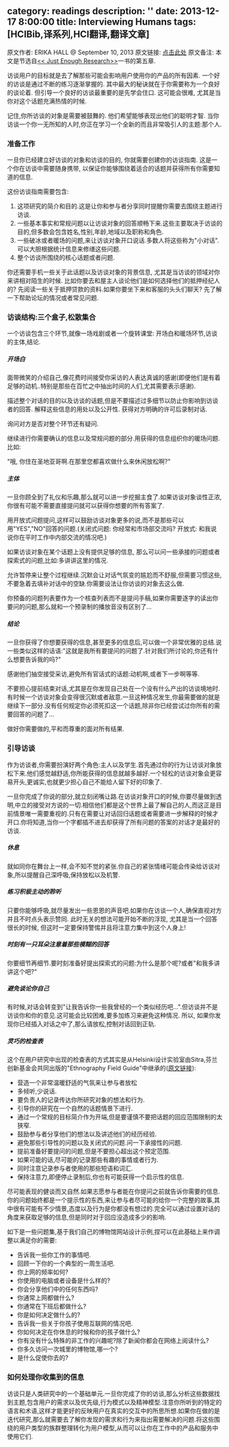 category: readings
description: ''
date: 2013-12-17 8:00:00
title: Interviewing Humans
tags: [HCIBib,译系列,HCI翻译,翻译文章]
---

原文作者: ERIKA HALL @ September 10, 2013
原文链接: <a href="http://alistapart.com/article/interviewing-humans" target="_blank">点击此处</a>
原文备注: 本文是节选自<a href="http://www.abookapart.com/products/just-enough-research" target="_blank"><< Just Enough Research>></a>一书的第五章.


访谈用户的目标就是去了解那些可能会影响用户使用你的产品的所有因素. 一个好的访谈是通过不断的练习逐渐掌握的. 其中最大的秘诀就在于你需要称为一个良好的谈论着. 但引导一个良好的访谈最重要的是先学会住口. 这可能会很难, 尤其是当你对这个话题充满热情的时候.

记住,你所访谈的对象是需要被鼓舞的. 他们希望能够表现出他们的聪明才智. 当你访谈一个你一无所知的人时,你正在学习一个全新的而且非常吸引人的主题:那个人.

<h3><strong>准备工作</strong></h3>

一旦你已经建立好访谈的对象和访谈的目的, 你就需要创建你的访谈指南. 这是一个你在访谈中需要随身携带, 以保证你能够围绕着适合的话题并获得所有你需要知道的信息.

这份访谈指南需要包含:

<ol>
	<li>这项研究的简介和目的.这是让你和参与者分享同时提醒你需要去围绕主题进行访谈.</li>
	<li>一些基本事实和常规问题以让访谈对象的回答顺畅下来.这些主要取决于访谈的目的,但多数会包含姓名,性别,年龄,地域以及职称和角色.</li>
	<li>一些破冰或者暖场的问题,来让访谈对象开口说话.多数人将这些称为"小对话".可以大胆根据统计信息来修缮这些问题.</li>
	<li>整个访谈所围绕的核心话题或者问题.</li>
</ol>
你还需要手机一些关于此话题以及访谈对象的背景信息, 尤其是当访谈的领域对你来讲相对陌生的时候. 比如你要去和屋主人谈论他们是如何选择他们的抵押经纪人的? 先阅读一些关于抵押贷款的资料.如果你要坐下来和客服的头头们聊天? 先了解一下帮助论坛的情况或者常见问题.

<h3><strong>访谈结构:三个盒子,松散集合</strong></h3>

一个访谈包含三个环节,就像一场戏剧或者一个旋转课堂: 开场白和暖场环节,访谈的主体,结论.

<h5><strong>开场白</strong></h5>

面带微笑的介绍自己,像花费时间接受你采访的人表达真诚的感谢(即便他们是有着足够的动机..特别是那些在百忙之中抽出时间的人们,尤其需要表示感谢).

描述整个对话的目的以及访谈的话题,但是不要描述过多细节以防止你影响到访谈者的回答. 解释这些信息的用处以及公开性. 获得对方明确的许可后录制对话.

询问对方是否对整个环节还有疑问.

继续进行你需要确认的信息以及常规问题的部分.用获得的信息组织你的暖场问题.比如:

"哦, 你住在圣地亚哥啊.在那里您都喜欢做什么来休闲放松啊?"

<h5><strong>主体</strong></h5>

一旦你顾全到了礼仪和乐趣,那么就可以进一步挖掘主食了.如果访谈对象谈性正浓, 你很有可能不需要直接提问就可以获得你想要的所有答案了.

用开放式问题提问,这样可以鼓励访谈对象更多的说,而不是那些可以用"YES","NO"回答的问题.(关闭式问题: 你经常和市场部交流吗? 开放式: 和我说说你在平时工作中内部交流的情况吧.)

如果访谈对象在某个话题上没有提供足够的信息, 那么可以问一些承接的问题或者探索式的问题,比如:多讲讲这里的情况.

允许暂停来让整个过程继续.沉默会让对话气氛变的尴尬而不舒服,但需要习惯这些,不要急着去填补对话中的空缺.你需要设法让你访谈的对象去这么做.

你预备的问题列表要作为一个核查列表而不是提问手稿,如果你需要逐字的读出你要问的问题,那么就和一个预录制的播放音没有区别了...

<h5><strong>结论</strong></h5>

一旦你获得了你想要获得的信息,甚至更多的信息后,可以做一个非常优雅的总结.说一些类似这样的话语:"这就是我所有要提问的问题了.针对我们所讨论的,你还有什么想要告诉我的吗?"

感谢他们抽空接受采访,避免所有官话式的话题:动机啊,或者下一步啊等等.

不要担心提前结束对话,尤其是在你发现自己处在一个没有什么产出的访谈境地时.有时候一个访谈对象会变得很沉默或者敌意.一旦这种情况发生,你最需要做的就是继续下一部分.没有任何规定你必须死扣这一个话题,除非你已经尝试过你所有的需要回答的问题了...

做好你需要做的,平和而尊重的面对所有结果.

<h3><strong>引导访谈</strong></h3>
作为访谈者,你需要扮演好两个角色:主人以及学生.首先通过你的行为让访谈对象放松下来.他们感觉越舒适,你所能获得的信息就越多越好.一个轻松的访谈对象会更容易开头,更诚实,也就更少担心自己不能给人留下好的印象了.

一旦你完成了你说的部分,就立刻闭嘴让路.在访谈对象开口的时候,你要尽量做到透明,中立的接受对方说的一切.相信他们都是这个世界上最了解自己的人,而这正是目前情景唯一需要重视的.只有在需要让对话回归话题或者需要进一步解释的时候才开口.你将知道,当你一个字都插不进去却获得了所有问题的答案的对话才是最好的访谈.

<h5><strong>休息</strong></h5>

就如同你在舞台上一样,会不知不觉的紧张.你自己的紧张情绪可能会传染给访谈对象,所以提醒自己深呼吸,保持放松以及机警.

<h5><strong>练习积极主动的聆听</strong></h5>

只要你能够呼吸,就尽量发出一些恩恩的声音吧.如果你在访谈一个人,确保直视对方并且不时点头表示赞同. 此时无关的想法可能开始不断的浮现, 尤其是当一个回答很长的时候, 但这时一定要保持警惕并且将注意力集中到这个人身上!

<h5><strong>时刻有一只耳朵注意着那些模糊的回答</strong></h5>

你要细节再细节.要时刻准备好提出探索式的问题:为什么是那个呢?或者"和我多讲讲这个吧?"

<h5><strong>避免谈论你自己</strong></h5>

有时候,对话会转变到"让我告诉你一些我曾经的一个类似经历吧...".但访谈并不是访谈你和你的意见.这可能会比较困难,要多加练习来避免这种情况. 所以, 如果你发现你已经插入对话之中了,那么请放松,控制对话回到正轨.

<h5><strong>灵巧的检查表</strong></h5>

这个在用户研究中出现的检查表的方式其实是从Helsinki设计实验室由Sitra,芬兰创新基金会共同出版的"Ethnography Field Guide"中继承的(<a href="http://bkaprt.com/jer/10/" target="_blank">原文链接</a>):
<ul>
	<li>营造一个非常温暖舒适的气氛来让参与者放松</li>
	<li>多倾听,少说话.</li>
	<li>要负责人的记录传达你所研究对象的想法和行为.</li>
	<li>引导你的研究在一个自然的话题情景下进行.</li>
	<li>通过一个常规的目标简介作为开端,但是要谨慎不要把话题的回应范围限制的太狭窄.</li>
	<li>鼓励参与者分享他们的想法以及讲述他们的经历经验.</li>
	<li>避免那些引导性的问题以及关闭式的问题.问一下承接性的问题.</li>
	<li>提前准备好要提问的问题,但是不要担心超出这个预定范围.</li>
	<li>如果可能的话,尽可能的记录那些有趣的事情或者行为.</li>
	<li>同时注意记录参与者使用的那些短语和词汇.</li>
	<li>保持注意力,即便停止录制后,你也有可能获得一个启示性的信息.</li>
</ul>
尽可能表现的健谈而又自然.如果志愿参与者能在你提问之前就告诉你需要的信息.你的问题始终都是一个提示性的东西,来让参与者尽可能的给你一个完整的故事,其中很有可能有不少情景,态度以及行为是你都没有想过的.完全可以通过设置对话的角度来获取足够的信息,但是同时对于回应没造成多少的影响.

如下是一些问题集,基于我们自己的博物馆网站设计示例,捏可以在此基础上来作调整以满足你的需要:
<ul>
	<li>告诉我一些你工作的事情吧.</li>
	<li>回顾一下你的一个典型的一周生活吧.</li>
	<li>你上网的频率如何?</li>
	<li>你使用的电脑或者设备是什么样的?</li>
	<li>你会分享他们中的任何东西吗?</li>
	<li>你通常上网都做什么?</li>
	<li>你通常在下班后都做什么?</li>
	<li>你是如何决定做什么的?</li>
	<li>告诉我一些关于你孩子使用互联网的情况吧.</li>
	<li>你如何决定在你休息的时候和你的孩子做什么?</li>
	<li>你有没有什么特殊的非工作的兴趣呢?除了新闻你都会在网络上阅读什么?</li>
	<li>你多久访问一次城里的博物馆,哪一个?</li>
	<li>是什么促使你去的?</li>
</ul>
<h3><strong>如何处理你收集到的信息</strong></h3>
访谈只是人类研究中的一个基础单元.一旦你完成了你的访谈,那么分析这些数据找到主题,包含用户的需求以及优先级,行为模式以及精神模型.注意你所听到的特定的语言和术语,这样才能更好的反映用户在真实的交互中的所思所想.如果你在做的是迭代研究,那么就需要去了解你发现的需求和行为来指出需要解决的问题.将这些围绕的用户类型的族群整理转化为用户模型,从而可以让你在工作中的产品和服务中使用它们.
